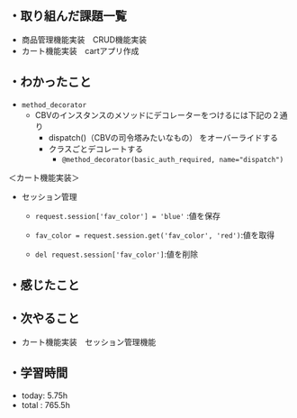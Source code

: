 ## ・取り組んだ課題一覧
- 商品管理機能実装　CRUD機能実装
- カート機能実装　cartアプリ作成

## ・わかったこと
- `method_decorator`
  - CBVのインスタンスのメソッドにデコレーターをつけるには下記の２通り
    -  dispatch()（CBVの司令塔みたいなもの） をオーバーライドする
    - クラスごとデコレートする
      - `@method_decorator(basic_auth_required, name="dispatch")`

＜カート機能実装＞
- セッション管理
  - `request.session['fav_color'] = 'blue'` :値を保存

  - `fav_color = request.session.get('fav_color', 'red')`:値を取得
  - `del request.session['fav_color']`:値を削除



## ・感じたこと



## ・次やること
- カート機能実装　セッション管理機能
　
## ・学習時間
- today: 5.75h
- total  : 765.5h



